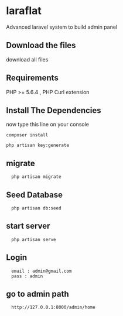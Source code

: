 # laraflat
Advanced laravel system to build admin panel 


## Download the files 

download all files

## Requirements

PHP >= 5.6.4 , 
PHP Curl extension 

## Install  The Dependencies

now type this line on your console

```
composer install
```
```
php artisan key:generate
```

## migrate

```
  php artisan migrate
```

## Seed Database 

```
  php artisan db:seed
```

## start server


```
  php artisan serve
```

## Login

```
  email : admin@gmail.com
  pass : admin
```

## go to admin path

```
  http://127.0.0.1:8000/admin/home
```


